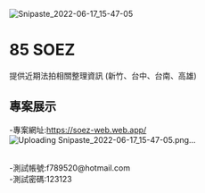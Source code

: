 ![Snipaste_2022-06-17_15-47-05](https://user-images.githubusercontent.com/92971684/174253920-45662960-3430-48d5-b4e0-9cd7300ddfe6.png)
# 85 SOEZ
提供近期法拍相關整理資訊 (新竹、台中、台南、高雄)

## 專案展示
-專案網址:https://soez-web.web.app/ ![Uploading Snipaste_2022-06-17_15-47-05.png…]()

<br/>
-測試帳號:f789520@hotmail.com 
<br/>
-測試密碼:123123 
<br/>
